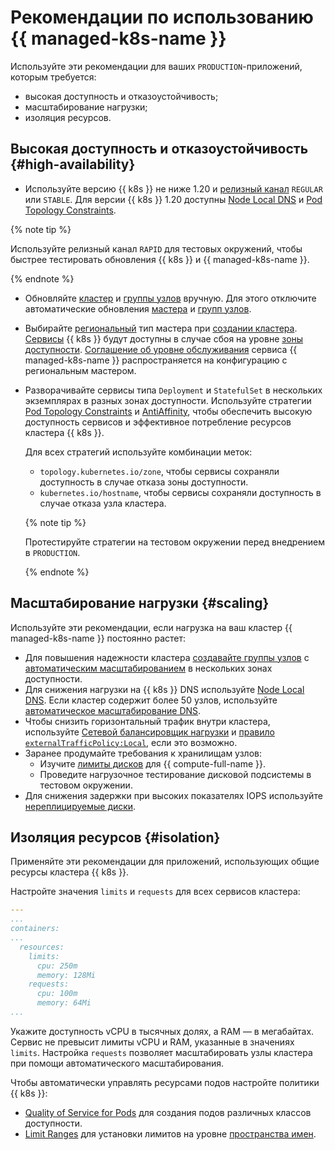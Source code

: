 # Рекомендации по использованию {{ managed-k8s-name }}

Используйте эти рекомендации для ваших `PRODUCTION`-приложений, которым требуется:
* высокая доступность и отказоустойчивость;
* масштабирование нагрузки;
* изоляция ресурсов.

## Высокая доступность и отказоустойчивость {#high-availability}

* Используйте версию {{ k8s }} не ниже 1.20 и [релизный канал](../concepts/release-channels-and-updates.md) `REGULAR` или `STABLE`. Для версии {{ k8s }} 1.20 доступны [Node Local DNS](../tutorials/node-local-dns.md) и [Pod Topology Constraints](https://kubernetes.io/docs/concepts/workloads/pods/pod-topology-spread-constraints/).

{% note tip %}

Используйте релизный канал `RAPID` для тестовых окружений, чтобы быстрее тестировать обновления {{ k8s }} и {{ managed-k8s-name }}.

{% endnote %}

* Обновляйте [кластер](./index.md#kubernetes-cluster) и [группы узлов](./index.md#node-group) вручную. Для этого отключите автоматические обновления [мастера](../operations/kubernetes-cluster/kubernetes-cluster-update.md) и [групп узлов](../operations/node-group/node-group-update.md).
* Выбирайте [региональный](../concepts/index.md#master) тип мастера при [создании кластера](../operations/kubernetes-cluster/kubernetes-cluster-create.md). [Сервисы](service.md) {{ k8s }} будут доступны в случае сбоя на уровне [зоны доступности](../../overview/concepts/geo-scope.md). [Соглашение об уровне обслуживания](https://yandex.ru/legal/cloud_sla_kb/) сервиса {{ managed-k8s-name }} распространяется на конфигурацию с региональным мастером.
* Разворачивайте сервисы типа `Deployment` и `StatefulSet` в нескольких экземплярах в разных зонах доступности. Используйте стратегии [Pod Topology Constraints](https://kubernetes.io/docs/concepts/workloads/pods/pod-topology-spread-constraints/) и [AntiAffinity](https://kubernetes.io/docs/concepts/scheduling-eviction/assign-pod-node/#affinity-and-anti-affinity), чтобы обеспечить высокую доступность сервисов и эффективное потребление ресурсов кластера {{ k8s }}.

  Для всех стратегий используйте комбинации меток:
  * `topology.kubernetes.io/zone`, чтобы сервисы сохраняли доступность в случае отказа зоны доступности.
  * `kubernetes.io/hostname`, чтобы сервисы сохраняли доступность в случае отказа узла кластера.

  {% note tip %}

  Протестируйте стратегии на тестовом окружении перед внедрением в `PRODUCTION`.

  {% endnote %}

## Масштабирование нагрузки {#scaling}

Используйте эти рекомендации, если нагрузка на ваш кластер {{ managed-k8s-name }} постоянно растет:
* Для повышения надежности кластера [создавайте группы узлов](../operations/node-group/node-group-create.md) с [автоматическим масштабированием](autoscale.md) в нескольких зонах доступности.
* Для снижения нагрузки на {{ k8s }} DNS используйте [Node Local DNS](../tutorials/node-local-dns.md). Если кластер содержит более 50 узлов, используйте [автоматическое масштабирование DNS](../tutorials/dns-autoscaler.md).
* Чтобы снизить горизонтальный трафик внутри кластера, используйте [Сетевой балансировщик нагрузки](../operations/create-load-balancer.md) и [правило `externalTrafficPolicy:Local`](../operations/create-load-balancer.md#advanced), если это возможно.
* Заранее продумайте требования к хранилищам узлов:
  * Изучите [лимиты дисков](../../compute/concepts/limits.md) для {{ compute-full-name }}.
  * Проведите нагрузочное тестирование дисковой подсистемы в тестовом окружении.
* Для снижения задержки при высоких показателях IOPS используйте [нереплицируемые диски](../../compute/concepts/disk.md#disks_types).

## Изоляция ресурсов {#isolation}

Применяйте эти рекомендации для приложений, использующих общие ресурсы кластера {{ k8s }}.

Настройте значения `limits` и `requests` для всех сервисов кластера:

```yaml
---
...
containers:
...
  resources:
    limits:
      cpu: 250m
      memory: 128Mi
    requests:
      cpu: 100m
      memory: 64Mi
...
```

Укажите доступность vCPU в тысячных долях, а RAM — в мегабайтах. Сервис не превысит лимиты vCPU и RAM, указанные в значениях `limits`. Настройка `requests` позволяет масштабировать узлы кластера при помощи автоматического масштабирования.

Чтобы автоматически управлять ресурсами подов настройте политики {{ k8s }}:
* [Quality of Service for Pods](https://kubernetes.io/docs/tasks/configure-pod-container/quality-service-pod/) для создания подов различных классов доступности.
* [Limit Ranges](https://kubernetes.io/docs/concepts/policy/limit-range/) для установки лимитов на уровне [пространства имен](../concepts/index.md#namespace).